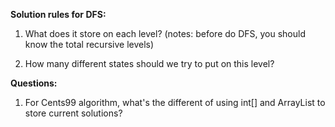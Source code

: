 **Solution rules for DFS:**

1. What does it store on each level? (notes: before do DFS, you should know the total recursive levels)

2. How many different states should we try to put on this level?

**Questions:**

1. For Cents99 algorithm, what's the different of using int[] and ArrayList to store current solutions?
